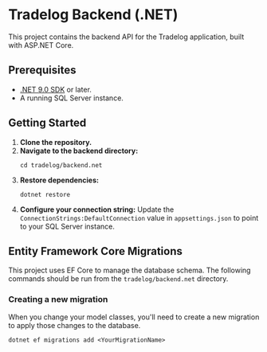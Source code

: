 ﻿# Tradelog Backend (.NET)

This project contains the backend API for the Tradelog application, built with ASP.NET Core.

## Prerequisites

*   [.NET 9.0 SDK](https://dotnet.microsoft.com/download/dotnet/9.0) or later.
*   A running SQL Server instance.

## Getting Started

1.  **Clone the repository.**
2.  **Navigate to the backend directory:**
    ```shell
    cd tradelog/backend.net
    ```
3.  **Restore dependencies:**
    ```shell
    dotnet restore
    ```
4.  **Configure your connection string:**
    Update the `ConnectionStrings:DefaultConnection` value in `appsettings.json` to point to your SQL Server instance.

## Entity Framework Core Migrations

This project uses EF Core to manage the database schema. The following commands should be run from the `tradelog/backend.net` directory.

### Creating a new migration

When you change your model classes, you'll need to create a new migration to apply those changes to the database.

```shell
dotnet ef migrations add <YourMigrationName>
```
